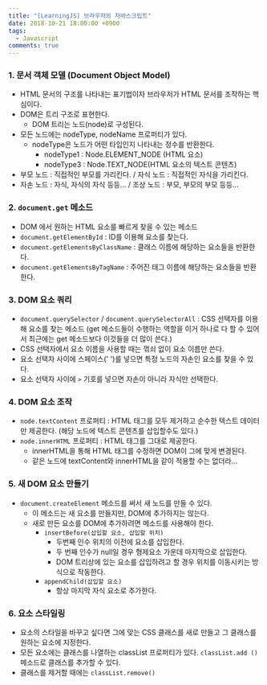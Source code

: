 ```yaml
---
title: "[LearningJS] 브라우저의 자바스크립트"
date: 2018-10-21 18:00:00 +0900
tags:
  - Javascript
comments: true
---
```


### 1. **문서 객체 모델 (Document Object Model)**

- HTML 문서의 구조를 나타내는 표기법이자 브라우저가 HTML 문서를 조작하는 핵심이다.
- DOM은 트리 구조로 표현한다. 
  - DOM 트리는 노드(node)로 구성된다.
- 모든 노드에는 nodeType, nodeName 프로퍼티가 있다.
  - nodeType은 노드가 어떤 타입인지 나타내는 정수를 반환한다.
    - nodeType1 : Node.ELEMENT_NODE (HTML 요소)
    - nodeType3 : Node.TEXT_NODE(HTML 요소의 텍스트 콘텐츠)
- 부모 노드 : 직접적인 부모를 가리킨다. / 자식 노드 : 직접적인 자식을 가리킨다.
- 자손 노드 : 자식, 자식의 자식 등등... / 조상 노드 : 부모, 부모의 부모 등등...

### 2. **`document.get` 메소드**

- DOM 에서 원하는 HTML 요소를 빠르게 찾을 수 있는 메소드
- `document.getElementById` : ID를 이용해 요소를 찾는다.
- `document.getElementsByClassName` : 클래스 이름에 해당하는 요소들을 반환한다.
- `document.getElementsByTagName` : 주어진 태그 이름에 해당하는 요소들을 반환한다.

### 3. **DOM 요소 쿼리**

- `document.querySelector` / `document.querySelectorAll` : CSS 선택자를 이용해 요소를 찾는 메소드 (get 메소드들이 수행하는 역할을 이거 하나로 다 할 수 있어서 최근에는 get 메소드보다 이것들을 더 많이 쓴다.) 
- CSS 선택자에서 요소 이름을 사용할 때는 꺾쇠 없이 요소 이름만 쓴다.
- 요소 선택자 사이에 스페이스(' ')를 넣으면 특정 노드의 자손인 요소를 찾을 수 있다.
- 요소 선택자 사이에 `>`  기호를 넣으면 자손이 아니라 자식만 선택한다.

### 4. **DOM 요소 조작**

- `node.textContent` 프로퍼티 : HTML 태그를 모두 제거하고 순수한 텍스트 데이터만 제공한다. (해당 노드에 텍스트 콘텐츠를 삽입할수도 있다.)
- `node.innerHTML` 프로퍼티 : HTML 태그를 그대로 제공한다.
  - innerHTML을 통해 HTML 태그를 수정하면 DOM이 그에 맞게 변경된다.
  - 같은 노드에 textContent와 innerHTML을 같이 적용할 수는 없더라...

### 5. **새 DOM 요소 만들기**

- `document.createElement` 메소드를 써서 새 노드를 만들 수 있다.
  - 이 메소드는 새 요소를 만들지만, DOM에 추가하지는 않는다.
  - 새로 만든 요소를 DOM에 추가하려면 메소드를 사용해야 한다.
    - `insertBefore(삽입할 요소, 삽입할 위치)` 
      - 두번째 인수 위치의 이전에 요소를 삽입한다. 
      - 두 번째 인수가 null일 경우 형제요소 가운데 마지막으로 삽입한다. 
      - DOM 트리상에 있는 요소를 삽입하려고 할 경우 위치를 이동시키는 방식으로 작동한다.
    - `appendChild(삽입할 요소)` 
      - 항상 마지막 자식 요소로 추가한다.

### 6. **요소 스타일링**

- 요소의 스타일을 바꾸고 싶다면 그에 맞는 CSS 클래스를 새로 만들고 그 클래스를 원하는 요소에 지정한다.
- 모든 요소에는 클래스를 나열하는 classList 프로퍼티가 있다. `classList.add ()` 메소드로 클래스를 추가할 수 있다.
- 클래스를 제거할 때에는 `classList.remove()`